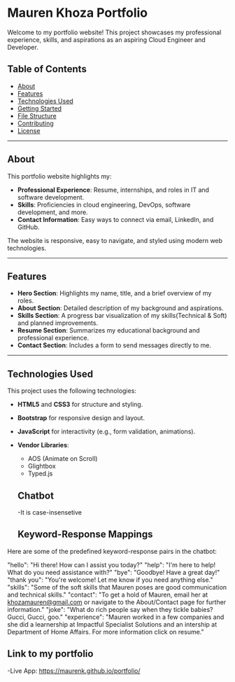 # Mauren Khoza Portfolio

Welcome to my portfolio website! This project showcases my professional experience, skills, and aspirations as an aspiring Cloud Engineer and Developer.

## Table of Contents
- [About](#about)
- [Features](#features)
- [Technologies Used](#technologies-used)
- [Getting Started](#getting-started)
- [File Structure](#file-structure)
- [Contributing](#contributing)
- [License](#license)

---

## About
This portfolio website highlights my:
- **Professional Experience**: Resume, internships, and roles in IT and software development.
- **Skills**: Proficiencies in cloud engineering, DevOps, software development, and more.
- **Contact Information**: Easy ways to connect via email, LinkedIn, and GitHub.

The website is responsive, easy to navigate, and styled using modern web technologies.

---

## Features
- **Hero Section**: Highlights my name, title, and a brief overview of my roles.
- **About Section**: Detailed description of my background and aspirations.
- **Skills Section**: A progress bar visualization of my skills(Technical & Soft) and planned improvements.
- **Resume Section**: Summarizes my educational background and professional experience.
- **Contact Section**: Includes a form to send messages directly to me.

---

## Technologies Used
This project uses the following technologies:
- **HTML5** and **CSS3** for structure and styling.
- **Bootstrap** for responsive design and layout.
- **JavaScript** for interactivity (e.g., form validation, animations).
- **Vendor Libraries**:
  - AOS (Animate on Scroll)
  - Glightbox
  - Typed.js
 
  ## Chatbot
  -It is case-insensetive
  ## Keyword-Response Mappings
Here are some of the predefined keyword-response pairs in the chatbot:

"hello": "Hi there! How can I assist you today?"
"help": "I'm here to help! What do you need assistance with?"
"bye": "Goodbye! Have a great day!"
"thank you": "You're welcome! Let me know if you need anything else."
"skills": "Some of the soft skills that Mauren poses are good communication and technical skills."
"contact": "To get a hold of Mauren, email her at khozamauren@gmail.com or navigate to the About/Contact page for further information."
"joke": "What do rich people say when they tickle babies? Gucci, Gucci, goo."
"experience": "Mauren worked in a few companies and she did a learnership at Impactful Specialist Solutions and an intership at Department of Home Affairs. For more information click on resume."


## Link to my portfolio
-Live App: https://maurenk.github.io/portfolio/
